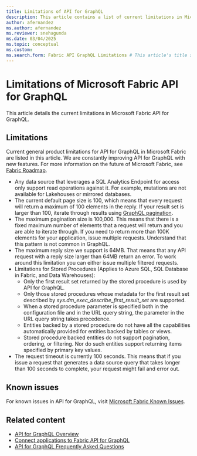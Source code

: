 ```yaml
---
title: Limitations of API for GraphQL
description: This article contains a list of current limitations in Microsoft Fabric API for GraphQL
author: afernandez
ms.author: afernandez
ms.reviewer: snehagunda
ms.date: 03/04/2025
ms.topic: conceptual
ms.custom:
ms.search.form: Fabric API GraphQL Limitations # This article's title should not change. If so, contact engineering.
---
```

# Limitations of Microsoft Fabric API for GraphQL

This article details the current limitations in Microsoft Fabric API for GraphQL.

## Limitations

Current general product limitations for API for GraphQL in Microsoft Fabric are listed in this article. We are constantly improving API for GraphQL with new features. For more information on the future of Microsoft Fabric, see [Fabric Roadmap](https://blog.fabric.microsoft.com/blog/announcing-the-fabric-roadmap?ft=All).

- Any data source that leverages a SQL Analytics Endpoint for access only support read operations against it. For example, mutations are not available for Lakehouses or mirrored databases.
- The current default page size is 100, which means that every request will return a maximum of 100 elements in the reply. If your result set is larger than 100, iterate through results using [GraphQL pagination](https://graphql.org/learn/pagination/).
- The maximum pagination size is 100,000. This means that there is a fixed maximum number of elements that a request will return and you are able to iterate through. If you need to return more than 100K elements for your application, issue multiple requests. Understand that this pattern is not common in GraphQL.
- The maximum reply size we support is 64MB. That means that any API request with a reply size larger than 64MB return an error. To work around this limitation you can either issue multiple filtered requests.
- Limitations for Stored Procedures (Applies to Azure SQL, SQL Database in Fabric, and Data Warehouses):
    - Only the first result set returned by the stored procedure is used by API for GraphQL.
    - Only those stored procedures whose metadata for the first result set described by *sys.dm_exec_describe_first_result_set* are supported.
    - When a stored procedure parameter is specified both in the configuration file and in the URL query string, the parameter in the URL query string takes precedence.
    - Entities backed by a stored procedure do not have all the capabilities automatically provided for entities backed by tables or views.
    - Stored procedure backed entities do not support pagination, ordering, or filtering. Nor do such entities support returning items specified by primary key values.
- The request timeout is currently 100 seconds. This means that if you issue a request that generates a data source query that takes longer than 100 seconds to complete, your request might fail and error out. 

## Known issues

For known issues in API for GraphQL, visit [Microsoft Fabric Known Issues](https://support.fabric.microsoft.com/known-issues/).

## Related content

- [API for GraphQL Overview](api-graphql-limits.md)
- [Connect applications to Fabric API for GraphQL](connect-apps-api-graphql.md)
- [API for GraphQL Frequently Asked Questions](graphql-faq.yml)